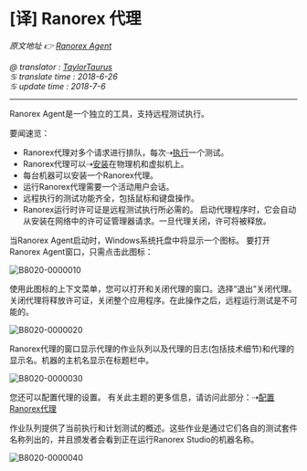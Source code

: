 # [译] Ranorex 代理

*原文地址 👉 [Ranorex Agent][0]*

*@ translator : [TaylorTaurus](https://github.com/taylortaurus)*    
*♋ translate time : 2018-6-26*  
*♋ update time : 2018-7-6*  

---

Ranorex Agent是一个独立的工具，支持远程测试执行。

要闻速览：

- Ranorex代理对多个请求进行排队，每次⇢[执行][1]一个测试。
- Ranorex代理可以⇢[安装][2]在物理机和虚拟机上。
- 每台机器可以安装一个Ranorex代理。
- 运行Ranorex代理需要一个活动用户会话。
- 远程执行的测试功能齐全，包括鼠标和键盘操作。
- Ranorex运行时许可证是远程测试执行所必需的。 启动代理程序时，它会自动从安装在网络中的许可证管理器请求。一旦代理关闭，许可将被释放。

当Ranorex Agent启动时，Windows系统托盘中将显示一个图标。 要打开Ranorex Agent窗口，只需点击此图标：

![B8020-0000010](https://gitee.com/taylortaurus/RX_UserGuide_GitBook_Picbed/raw/master/RanorexRemote/B8020-0000010.png)  

使用此图标的上下文菜单，您可以打开和关闭代理的窗口。选择“退出”关闭代理。关闭代理将释放许可证，关闭整个应用程序。在此操作之后，远程运行测试是不可能的。  

![B8020-0000020](https://gitee.com/taylortaurus/RX_UserGuide_GitBook_Picbed/raw/master/RanorexRemote/B8020-0000020.png)  

Ranorex代理的窗口显示代理的作业队列以及代理的日志(包括技术细节)和代理的显示名。机器的主机名显示在标题栏中。

![B8020-0000030](https://gitee.com/taylortaurus/RX_UserGuide_GitBook_Picbed/raw/master/RanorexRemote/B8020-0000030.png)  

您还可以配置代理的设置。 有关此主题的更多信息，请访问此部分：⇢[配置Ranorex代理][3]  

作业队列提供了当前执行和计划测试的概述。这些作业是通过它们各自的测试套件名称列出的，并且颁发者会看到正在运行Ranorex Studio的机器名称。

![B8020-0000040](https://gitee.com/taylortaurus/RX_UserGuide_GitBook_Picbed/raw/master/RanorexRemote/B8020-0000040.png)

[0]: https://www.ranorex.com/help/latest/ranorex-studio-advanced/ranorex-remote/ranorex-agent/
[1]: .\[译]执行测试.html
[2]: .\[译]Ranorex代理的安装和设置.html
[3]: .\[译]配置Ranorex代理.html